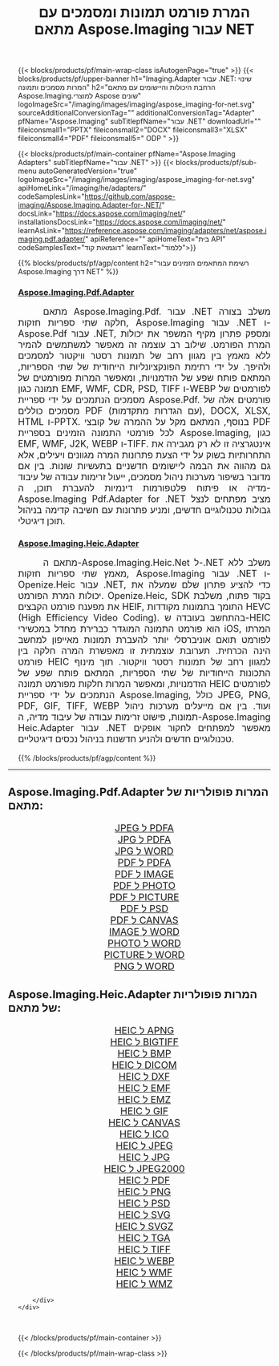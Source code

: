 ﻿---
title: המרת פורמט תמונות ומסמכים עם מתאם Aspose.Imaging עבור NET 
weight: 3920
url: /he/adapters/net/ 
lang: he
langdirlevel: 2
locales: zh-hans,ja,it,ru,de,es,fr,nl,id,lt,pl,pt,vi,tr,ko,zh-hant,ar,hi,th,sv,cs,uk,he
description: ייעל את משימות המרת הפורמט שלך באמצעות מתאמי Aspose.Imaging ומגוון מוצרי Aspose. מתאמים אלה מאפשרים המרת תמונה ומסמכים בין Aspose.Imaging וכלים מרכזיים אחרים של Aspose, מה שמבטיח תהליך אינטגרציה זורם בין הפרויקטים הדיגיטליים שלך.
---

{{< blocks/products/pf/main-wrap-class isAutogenPage="true" >}}
{{< blocks/products/pf/upper-banner h1="Imaging.Adapter עבור .NET: שינוי המרות מסמכים ותמונה" h2="הרחבת היכולות והיישומים עם מתאם Aspose.Imaging.למוצרי Aspose שונים" logoImageSrc="/imaging/images/imaging/aspose_imaging-for-net.svg" sourceAdditionalConversionTag="" additionalConversionTag="Adapter" pfName="Aspose.Imaging" subTitlepfName="עבור .NET" downloadUrl="" fileiconsmall1="PPTX" fileiconsmall2="DOCX" fileiconsmall3="XLSX" fileiconsmall4="PDF" fileiconsmall5=" ODP " >}}

{{< blocks/products/pf/main-container pfName="Aspose.Imaging Adapters" subTitlepfName="עבור .NET" >}}
{{< blocks/products/pf/sub-menu autoGeneratedVersion="true" logoImageSrc="/imaging/images/imaging/aspose_imaging-for-net.svg" apiHomeLink="/imaging/he/adapters/" codeSamplesLink="https://github.com/aspose-imaging/Aspose.Imaging.Adapter-for-.NET/" docsLink="https://docs.aspose.com/imaging/net/" installationsDocsLink="https://docs.aspose.com/imaging/net/" learnAsLink="https://reference.aspose.com/imaging/adapters/net/aspose.imaging.pdf.adapter/" apiReference="" apiHomeText="בית API" codeSamplesText="דוגמאות קוד" learnText="לִלמוֹד">}}

{{% blocks/products/pf/agp/content h2="רשימת המתאמים הזמינים עבור Aspose.Imaging דרך NET" %}}

<h3><a href="https://reference.aspose.com/imaging/adapters/net/aspose.imaging.pdf.adapter/">Aspose.Imaging.Pdf.Adapter</a></h3>

<p align="justify" style="font-size:18px;text-indent:50px;">מתאם Aspose.Imaging.Pdf. עבור .NET משלב בצורה חלקה שתי ספריות חזקות, Aspose.Imaging עבור .NET ו-Aspose.Pdf עבור .NET, ומספק פתרון מקיף המשפר את יכולות המרת הפורמט. שילוב רב עוצמה זה מאפשר למשתמשים להמיר ללא מאמץ בין מגוון רחב של תמונות רסטר וויקטור למסמכים ולהיפך. על ידי רתימת הפונקציונליות הייחודית של שתי הספריות, המתאם פותח שפע של הזדמנויות, ומאפשר המרות מפורמטים של תמונה כגון EMF, WMF, CDR, PSD, TIFF ו-WEBP לפורמטים של מסמכים הנתמכים על ידי ספריית Aspose.Pdf. פורמטים אלה של מסמכים כוללים PDF (עם הגדרות מתקדמות), DOCX, XLSX, HTML ו-PPTX. בנוסף, המתאם מקל על ההמרה של קובצי PDF לכל פורמטי התמונה הזמינים בספריית Aspose.Imaging, כגון EMF, WMF, J2K, WEBP ו-TIFF. אינטגרציה זו לא רק מגבירה את התחרותיות בשוק על ידי הצעת פתרונות המרה מגוונים ויעילים, אלא גם מהווה את הבמה ליישומים חדשניים בתעשיות שונות. בין אם מדובר בשיפור מערכות ניהול מסמכים, ייעול זרימות עבודה של עיבוד מדיה או פיתוח פלטפורמות דינמיות להעברת תוכן, ה-Aspose.Imaging Pdf.Adapter for .NET מציב מפתחים לנצל גבולות טכנולוגיים חדשים, ומניע פתרונות עם חשיבה קדימה בניהול תוכן דיגיטלי.</p>

<h3><a href="https://reference.aspose.com/imaging/adapters/net/aspose.imaging.heic.adapter/">Aspose.Imaging.Heic.Adapter</a></h3>

<p align="justify" style="font-size:18px;text-indent:50px;">מתאם ה-Aspose.Imaging.Heic.Net ל-.NET משלב ללא מאמץ שתי ספריות חזקות, Aspose.Imaging עבור .NET ו-Openize.Heic עבור .NET, כדי להציע פתרון שלם שמעלה את יכולות המרת הפורמט. Openize.Heic, SDK בקוד פתוח, משלבת את מפענח פורמט הקבצים HEIF, התומך בתמונות מקודדות HEVC (High Efficiency Video Coding). בהתחשב בעובדה ש-HEIC הוא פורמט התמונה המוגדר כברירת מחדל במכשירי iOS, המרתו לפורמט תואם אוניברסלי יותר להעברת תמונות מאייפון למחשב הינה הכרחית. תערובת עוצמתית זו מאפשרת המרה חלקה בין פורמט HEIC למגוון רחב של תמונות רסטר וויקטור. תוך מינוף התכונות הייחודיות של שתי הספריות, המתאם פותח שפע של הזדמנויות, ומאפשר המרות חלקות מפורמט תמונה HEIC לפורמטים הנתמכים על ידי ספריית Aspose.Imaging, כולל JPEG, PNG, PDF, GIF, TIFF, WEBP ועוד. בין אם מייעלים מערכות ניהול תמונות, פישוט זרימות עבודה של עיבוד מדיה, ה-Aspose.Imaging Heic.Adapter עבור .NET מאפשר למפתחים לחקור אופקים טכנולוגיים חדשים ולהניע חדשנות בניהול נכסים דיגיטליים.</p>


{{% /blocks/products/pf/agp/content %}}

<div class="container-fluid productfamilypage bg-gray">
    <div class="convertypes bg-gray agp-content section">
        <div class="container">
		<hr style="margin-left:-20px;"/>		
		    <h4 style="margin-left:-20px;margin-bottom:20px;font-size:22px;">Aspose.Imaging.Pdf.Adapter המרות פופולריות של מתאם:</h4>
<div class="row other-converters" style="font-size: 19px;text-align:center;">
<div class='col-md-3 other-converter remove-lp remove-rp'><a href="/imaging/he/adapters/net/jpeg-to-pdfa/" style="padding:15px;">JPEG ל PDFA</a></div>
<div class='col-md-3 other-converter remove-lp remove-rp'><a href="/imaging/he/adapters/net/jpg-to-pdfa/" style="padding:15px;">JPG ל PDFA</a></div>
<div class='col-md-3 other-converter remove-lp remove-rp'><a href="/imaging/he/adapters/net/jpg-to-word/" style="padding:15px;">JPG ל WORD</a></div>
<div class='col-md-3 other-converter remove-lp remove-rp'><a href="/imaging/he/adapters/net/pdf-to-pdfa/" style="padding:15px;">PDF ל PDFA</a></div>
<div class='col-md-3 other-converter remove-lp remove-rp'><a href="/imaging/he/adapters/net/pdf-to-image/" style="padding:15px;">PDF ל IMAGE</a></div>
<div class='col-md-3 other-converter remove-lp remove-rp'><a href="/imaging/he/adapters/net/pdf-to-photo/" style="padding:15px;">PDF ל PHOTO</a></div>
<div class='col-md-3 other-converter remove-lp remove-rp'><a href="/imaging/he/adapters/net/pdf-to-picture/" style="padding:15px;">PDF ל PICTURE</a></div>
<div class='col-md-3 other-converter remove-lp remove-rp'><a href="/imaging/he/adapters/net/pdf-to-psd/" style="padding:15px;">PDF ל PSD</a></div>
<div class='col-md-3 other-converter remove-lp remove-rp'><a href="/imaging/he/adapters/net/pdf-to-canvas/" style="padding:15px;">PDF ל CANVAS</a></div>
<div class='col-md-3 other-converter remove-lp remove-rp'><a href="/imaging/he/adapters/net/image-to-word/" style="padding:15px;">IMAGE ל WORD</a></div>
<div class='col-md-3 other-converter remove-lp remove-rp'><a href="/imaging/he/adapters/net/photo-to-word/" style="padding:15px;">PHOTO ל WORD</a></div>
<div class='col-md-3 other-converter remove-lp remove-rp'><a href="/imaging/he/adapters/net/picture-to-word/" style="padding:15px;">PICTURE ל WORD</a></div>
<div class='col-md-3 other-converter remove-lp remove-rp'><a href="/imaging/he/adapters/net/png-to-word/" style="padding:15px;">PNG ל WORD</a></div>
</div>
<h4 style="margin-left:-20px;margin-bottom:20px;font-size:22px;">Aspose.Imaging.Heic.Adapter המרות פופולריות של מתאם:</h4>
<div class="row other-converters" style="font-size: 19px;text-align:center;">
<div class='col-md-3 other-converter remove-lp remove-rp'><a href="/imaging/he/adapters/net/heic-to-apng/" style="padding:15px;">HEIC ל APNG</a></div>
<div class='col-md-3 other-converter remove-lp remove-rp'><a href="/imaging/he/adapters/net/heic-to-bigtiff/" style="padding:15px;">HEIC ל BIGTIFF</a></div>
<div class='col-md-3 other-converter remove-lp remove-rp'><a href="/imaging/he/adapters/net/heic-to-bmp/" style="padding:15px;">HEIC ל BMP</a></div>
<div class='col-md-3 other-converter remove-lp remove-rp'><a href="/imaging/he/adapters/net/heic-to-dicom/" style="padding:15px;">HEIC ל DICOM</a></div>
<div class='col-md-3 other-converter remove-lp remove-rp'><a href="/imaging/he/adapters/net/heic-to-dxf/" style="padding:15px;">HEIC ל DXF</a></div>
<div class='col-md-3 other-converter remove-lp remove-rp'><a href="/imaging/he/adapters/net/heic-to-emf/" style="padding:15px;">HEIC ל EMF</a></div>
<div class='col-md-3 other-converter remove-lp remove-rp'><a href="/imaging/he/adapters/net/heic-to-emz/" style="padding:15px;">HEIC ל EMZ</a></div>
<div class='col-md-3 other-converter remove-lp remove-rp'><a href="/imaging/he/adapters/net/heic-to-gif/" style="padding:15px;">HEIC ל GIF</a></div>
<div class='col-md-3 other-converter remove-lp remove-rp'><a href="/imaging/he/adapters/net/heic-to-canvas/" style="padding:15px;">HEIC ל CANVAS</a></div>
<div class='col-md-3 other-converter remove-lp remove-rp'><a href="/imaging/he/adapters/net/heic-to-ico/" style="padding:15px;">HEIC ל ICO</a></div>
<div class='col-md-3 other-converter remove-lp remove-rp'><a href="/imaging/he/adapters/net/heic-to-jpeg/" style="padding:15px;">HEIC ל JPEG</a></div>
<div class='col-md-3 other-converter remove-lp remove-rp'><a href="/imaging/he/adapters/net/heic-to-jpg/" style="padding:15px;">HEIC ל JPG</a></div>
<div class='col-md-3 other-converter remove-lp remove-rp'><a href="/imaging/he/adapters/net/heic-to-jpeg2000/" style="padding:15px;">HEIC ל JPEG2000</a></div>
<div class='col-md-3 other-converter remove-lp remove-rp'><a href="/imaging/he/adapters/net/heic-to-pdf/" style="padding:15px;">HEIC ל PDF</a></div>
<div class='col-md-3 other-converter remove-lp remove-rp'><a href="/imaging/he/adapters/net/heic-to-png/" style="padding:15px;">HEIC ל PNG</a></div>
<div class='col-md-3 other-converter remove-lp remove-rp'><a href="/imaging/he/adapters/net/heic-to-psd/" style="padding:15px;">HEIC ל PSD</a></div>
<div class='col-md-3 other-converter remove-lp remove-rp'><a href="/imaging/he/adapters/net/heic-to-svg/" style="padding:15px;">HEIC ל SVG</a></div>
<div class='col-md-3 other-converter remove-lp remove-rp'><a href="/imaging/he/adapters/net/heic-to-svgz/" style="padding:15px;">HEIC ל SVGZ</a></div>
<div class='col-md-3 other-converter remove-lp remove-rp'><a href="/imaging/he/adapters/net/heic-to-tga/" style="padding:15px;">HEIC ל TGA</a></div>
<div class='col-md-3 other-converter remove-lp remove-rp'><a href="/imaging/he/adapters/net/heic-to-tiff/" style="padding:15px;">HEIC ל TIFF</a></div>
<div class='col-md-3 other-converter remove-lp remove-rp'><a href="/imaging/he/adapters/net/heic-to-webp/" style="padding:15px;">HEIC ל WEBP</a></div>
<div class='col-md-3 other-converter remove-lp remove-rp'><a href="/imaging/he/adapters/net/heic-to-wmf/" style="padding:15px;">HEIC ל WMF</a></div>
<div class='col-md-3 other-converter remove-lp remove-rp'><a href="/imaging/he/adapters/net/heic-to-wmz/" style="padding:15px;">HEIC ל WMZ</a></div>
</div>
                
        </div>
    </div>
</div>
<br/>

{{< /blocks/products/pf/main-container >}}

{{< /blocks/products/pf/main-wrap-class >}}
